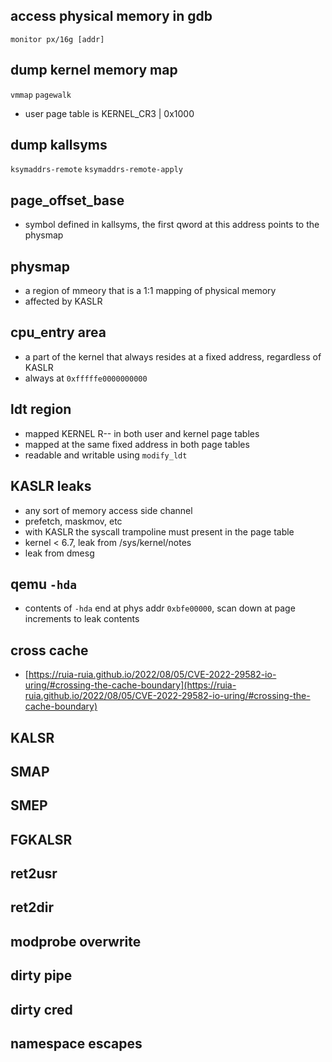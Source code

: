 ## access physical memory in gdb
`monitor px/16g [addr]`

## dump kernel memory map
`vmmap`
`pagewalk`
- user page table is KERNEL_CR3 | 0x1000

## dump kallsyms
`ksymaddrs-remote`
`ksymaddrs-remote-apply`

## page_offset_base
- symbol defined in kallsyms, the first qword at this address points to the physmap

## physmap
- a region of mmeory that is a 1:1 mapping of physical memory
- affected by KASLR

## cpu_entry area
- a part of the kernel that always resides at a fixed address, regardless of KASLR
- always at `0xfffffe0000000000`

## ldt region
- mapped KERNEL R-- in both user and kernel page tables
- mapped at the same fixed address in both page tables
- readable and writable using `modify_ldt`

## KASLR leaks
- any sort of memory access side channel
- prefetch, maskmov, etc
- with KASLR the syscall trampoline must present in the page table
- kernel < 6.7, leak from /sys/kernel/notes
- leak from dmesg

## qemu `-hda`
- contents of `-hda` end at phys addr `0xbfe00000`, scan down at page increments to leak contents

## cross cache
- [https://ruia-ruia.github.io/2022/08/05/CVE-2022-29582-io-uring/#crossing-the-cache-boundary](https://ruia-ruia.github.io/2022/08/05/CVE-2022-29582-io-uring/#crossing-the-cache-boundary)

## KALSR

## SMAP

## SMEP

## FGKALSR

## ret2usr

## ret2dir

## modprobe overwrite

## dirty pipe

## dirty cred

## namespace escapes

